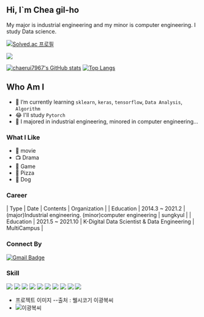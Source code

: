 ## Hi, I`m Chea gil-ho
My major is industrial engineering and my minor is computer engineering. I study Data science.

[![Solved.ac
프로필](http://mazassumnida.wtf/api/mini/generate_badge?boj=rkskd7967)](https://github.com/chaerui7967/Today_I_Learned/tree/master/Baekjoon)

[<img align='center' src="http://mazassumnida.wtf/api/v2/generate_badge?boj=rkskd7967">](https://solved.ac/profile/rkskd7967) 

[![chaerui7967's GitHub stats](https://github-readme-stats.vercel.app/api?username=chaerui7967)](https://github.com/chaerui7967)
[![Top Langs](http://github-readme-stats.vercel.app/api/top-langs/?username=chaerui7967)](https://github.com/chaerui7967)

## Who Am I

- 🌱 I’m currently learning `sklearn`, `keras`, `tensorflow`, `Data Analysis`, `Algorithm`
- 😂 I'll study `Pytorch`
- 🥇 I majored in industrial engineering, minored in computer engineering...

### What I Like

- 🎥 movie
- 📺 Drama
- 🔵 Game
- 🍕 Pizza
- 🐶 Dog

### Career 
| Type | Date | Contents | Organization |
| Education | 2014.3 ~ 2021.2 | (major)Industrial engineering. (minor)computer engineering | sungkyul |
| Education | 2021.5 ~ 2021.10 | K-Digital Data Scientist & Data Engineering | MultiCampus |

### Connect By
[![Gmail Badge](https://img.shields.io/badge/Gmail-D14836?style=flat&logo=Gmail&logoColor=white)](mailto:chaerui7967@gmail.com)

### Skill
[<img src="https://img.shields.io/badge/-python-brightgreen">](https://docs.python.org/ko/3/) [<img src="https://img.shields.io/badge/-sklearn-brightgreen">](https://www.kite.com/python/docs/sklearn)
[<img src="https://img.shields.io/badge/-keras_ko-brightgreen">](https://keras.io/ko/)
[<img src="https://img.shields.io/badge/-keras_en-brightgreen">](https://keras.io/api/)
[<img src="https://img.shields.io/badge/-tensorflow-brightgreen">](https://github.com/tensorflow/tensorflow)
[<img src="https://img.shields.io/badge/-Django-brightgreen">](https://www.djangoproject.com/)
[<img src="https://img.shields.io/badge/-HTML-brightgreen">](https://devdocs.io/html/)
[<img src="https://img.shields.io/badge/-SQL-brightgreen">](https://dev.mysql.com/doc/)
[<img src="https://img.shields.io/badge/-R-brightgreen">](https://www.r-project.org/other-docs.html)
[<img src="https://img.shields.io/badge/-Java-brightgreen">](https://docs.oracle.com/javase/7/docs/api/)


- 프로젝트 이미지 --출처 : 웰시코기 이광복씨
- ![이광복씨](https://user-images.githubusercontent.com/85321888/136522504-3838a4da-f6e6-4749-8587-fa95c9c8806d.JPG)



